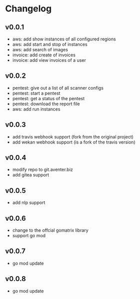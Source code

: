 # Changelog

## v0.0.1

- aws: add show instances of all configured regions
- aws: add start and stop of instances
- aws: add search of images
- invoice: add create of invoices
- invoice: add view invoices of a user

## v0.0.2

- pentest: give out a list of all scanner configs
- pentest: start a pentest
- pentest: get a status of the pentest
- pentest: download the report file
- aws: add run instances

## v0.0.3

- add travis webhook support (fork from the original project)
- add wekan webhook support (is a fork of the travis version)

## v0.0.4

- modify repo to git.aventer.biz
- add gitea support

## v0.0.5

- add nlp support

## v0.0.6

- change to the offcial gomatrix library
- support go mod

## v0.0.7

- go mod update

## v0.0.8

- go mod update
